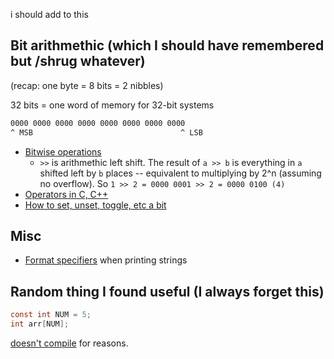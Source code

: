 i should add to this

## Bit arithmethic (which I should have remembered but /shrug whatever)

(recap: one byte = 8 bits = 2 nibbles)

32 bits = one word of memory for 32-bit systems

```bash
0000 0000 0000 0000 0000 0000 0000 0000
^ MSB                                 ^ LSB
```

* [Bitwise operations](https://en.wikipedia.org/wiki/Bitwise_operation)
  * `>>` is arithmethic left shift. The result of `a >> b` is everything in `a` shifted left by `b` places -- equivalent to multiplying by 2^n (assuming no overflow). So `1 >> 2 = 0000 0001 >> 2 = 0000 0100 (4)`
* [Operators in C, C++](https://en.wikipedia.org/wiki/Operators_in_C_and_C%2B%2B)
* [How to set, unset, toggle, etc a bit](http://stackoverflow.com/questions/47981/how-do-you-set-clear-and-toggle-a-single-bit-in-c-c)

## Misc

* [Format specifiers](https://www.le.ac.uk/users/rjm1/cotter/page_30.htm) when printing strings

## Random thing I found useful (I always forget this)
```c
const int NUM = 5;
int arr[NUM];
```
[doesn't compile](http://c-faq.com/ansi/constasconst.html) for reasons.

